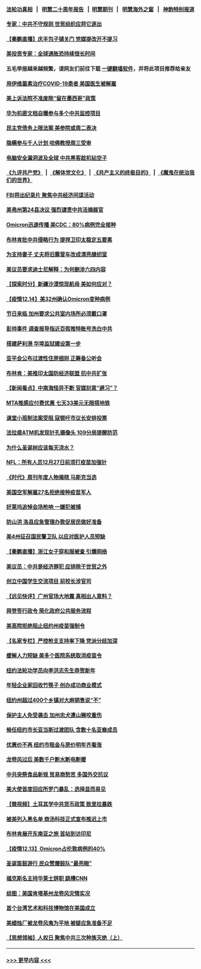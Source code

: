 #### [法轮功真相](https://github.com/gfw-breaker/truth/blob/master/README.md?t=0) &nbsp;&nbsp;|&nbsp;&nbsp; [明慧二十周年报告](https://github.com/gfw-breaker/mh-reports/blob/master/README.md?t=0) &nbsp;&nbsp;|&nbsp;&nbsp;[明慧期刊](https://github.com/gfw-breaker/mh-qikan) &nbsp;&nbsp;|&nbsp;&nbsp; [明慧海外之窗](https://github.com/gfw-breaker/mh-news/blob/master/README.md?t=0) &nbsp;&nbsp;|&nbsp;&nbsp; [神韵特别报道](https://github.com/gfw-breaker/mh-news/blob/master/shenyun.md?t=0)
#### [专家：中共不守规则 世贸组织应将它逐出](../pages/nsc412/n13436996.md?t=12151000) 
#### [【秦鹏直播】庆丰包子铺关门 党媒提改开不提习](../pages/nsc412/n13437493.md?t=12151000) 
#### [美投资专家：全球通胀恐持续很长时间](../pages/nsc412/n13437621.md?t=12151000) 
#### 五毛举报越来越频繁，请网友们前往下载 [一键翻墙软件](https://github.com/gfw-breaker/ssr-accounts)，并将此项目推荐给亲友
#### [用伊维菌素治疗COVID-19患者 美国医生被解雇](../pages/nsc412/n13437519.md?t=12151000) 
#### [美上诉法院不准废除“留在墨西哥”政策](../pages/nsc412/n13437388.md?t=12151000) 
#### [华为机密文档自曝参与多个中共监控项目](../pages/nsc412/n13437261.md?t=12151000) 
#### [民主党债务上限法案 美参院或周二表决](../pages/nsc412/n13437226.md?t=12151000) 
#### [隐瞒参与千人计划 哈佛教授周三受审](../pages/nsc412/n13437115.md?t=12151000) 
#### [电脑安全漏洞波及全球 中共黑客趁机钻空子](../pages/nsc412/n13436792.md?t=12151000) 
#### [《九评共产党》](https://github.com/begood0513/9ping.md/blob/master/README.md) &nbsp;|&nbsp; [《解体党文化》](../../../../jtdwh.md/blob/master/README.md)  &nbsp;|&nbsp; [《共产主义的终极目的》](../../../../gczydzjmd.md/blob/master/README.md) &nbsp;|&nbsp; [《魔鬼在统治我们的世界》](../../../../mgztzwmdsj.md/blob/master/README.md) 
#### [FBI将出纪录片 聚焦中共经济间谍活动](../pages/nsc412/n13437182.md?t=12151000) 
#### [美弗州第24县决议 强烈谴责中共活摘器官](../pages/nsc412/n13432923.md?t=12151000) 
#### [Omicron迅速传播 美CDC：80%病例完全接种](../pages/nsc412/n13436743.md?t=12151000) 
#### [布林肯批中共侵略行为 提捍卫印太稳定五要素](../pages/nsc412/n13436865.md?t=12151000) 
#### [为支持妻子 丈夫将旧露营车改成漂亮缝纫室](../pages/nsc412/n13435773.md?t=12151000) 
#### [美议员要求迪士尼解释：为何删涉六四内容](../pages/nsc412/n13436537.md?t=12151000) 
#### [【探索时分】新疆沙漠惊现航母 美如何应对？](../pages/nsc412/n13435311.md?t=12151000) 
#### [【疫情12.14】美32州确认Omicron变种病例](../pages/nsc412/n13436106.md?t=12151000) 
#### [节日来临 加州要求公共室内场所必须戴口罩](../pages/nsc412/n13436312.md?t=12151000) 
#### [彭帅事件 调查报导指近百假推特账号洗白中共](../pages/nsc412/n13436150.md?t=12151000) 
#### [搭建萨利港 华埠监狱建设第一步](../pages/nsc412/n13436119.md?t=12151000) 
#### [亚平会公布过渡性住房细则 正筹备公听会](../pages/nsc412/n13436126.md?t=12151000) 
#### [布林肯：美推印太国防经济联盟 抗中共扩张](../pages/nsc412/n13435966.md?t=12151000) 
#### [【新闻看点】中南海怪异不断 官媒刻意“避习”？](../pages/nsc412/n13435263.md?t=12151000) 
#### [MTA推感应付费优惠 七天33美元无限搭地铁](../pages/nsc412/n13435980.md?t=12151000) 
#### [课堂小班制法案受阻 寇顿吁市议长安排投票](../pages/nsc412/n13435996.md?t=12151000) 
#### [法拉盛ATM机发现针孔摄像头 109分局提醒防范](../pages/nsc412/n13435986.md?t=12151000) 
#### [为什么圣诞树应该每天浇水？](../pages/nsc412/n13435882.md?t=12151000) 
#### [NFL：所有人员12月27日前须打疫苗加强针](../pages/nsc412/n13435632.md?t=12151000) 
#### [《时代》周刊年度人物揭晓 马斯克当选](../pages/nsc412/n13435462.md?t=12151000) 
#### [美国空军解雇27名拒绝接种疫苗军人](../pages/nsc412/n13435579.md?t=12151000) 
#### [好莱坞追悼会场枪响 一嫌犯被捕](../pages/nsc412/n13435638.md?t=12151000) 
#### [防山洪 洛县应急管理办敦促居民做好准备](../pages/nsc412/n13435610.md?t=12151000) 
#### [美4州征召国民警卫队 以应对医护人员短缺](../pages/nsc412/n13435360.md?t=12151000) 
#### [【秦鹏直播】浙江女子穿和服被查 引爆网络](../pages/nsc412/n13435409.md?t=12151000) 
#### [美议员：中共是经济罪犯 应排除于世贸之外](../pages/nsc412/n13435358.md?t=12151000) 
#### [创立中国学生交流项目 前校长涉官司](../pages/nsc412/n13435382.md?t=12151000) 
#### [【远见快评】广州官场大地震 真相出人意料？](../pages/nsc412/n13435324.md?t=12151000) 
#### [拜登签行政令 简化政府公共服务流程](../pages/nsc412/n13435317.md?t=12151000) 
#### [美高院拒绝阻止纽约州疫苗强制令](../pages/nsc412/n13435297.md?t=12151000) 
#### [【名家专栏】严控枪支支持率下降 党派分歧加深](../pages/nsc412/n13434609.md?t=12151000) 
#### [缓解人力短缺 美多个医院系统取消疫苗令](../pages/nsc412/n13435204.md?t=12151000) 
#### [纽约法轮功学员向李洪志先生恭贺新年](../pages/nsc412/n13433854.md?t=12151000) 
#### [年轻企业家回收竹筷子 创办成功商业模式](../pages/nsc412/n13433506.md?t=12151000) 
#### [纽约州超过400个乡镇对大麻销售说“不”](../pages/nsc412/n13433698.md?t=12151000) 
#### [保护主人免受袭击 加州忠犬遭山狮咬重伤](../pages/nsc412/n13433770.md?t=12151000) 
#### [候任纽约市长亚当斯过渡团队 含数十名亚裔成员](../pages/nsc412/n13433741.md?t=12151000) 
#### [优惠价不再 纽约市租金与房价明年齐看涨](../pages/nsc412/n13433704.md?t=12151000) 
#### [龙卷风过后 美数千户断水断电断暖](../pages/nsc412/n13434937.md?t=12151000) 
#### [中共突祭食品新规 贸易商愁苦 多国外交抗议](../pages/nsc412/n13434960.md?t=12151000) 
#### [美大使首度回应所罗门暴乱：选择显而易见](../pages/nsc412/n13434433.md?t=12151000) 
#### [【微视频】土耳其学中共货币政策 致里拉暴跌](../pages/nsc412/n13434631.md?t=12151000) 
#### [被美列入黑名单 商汤科技正式宣布推迟上市](../pages/nsc412/n13434699.md?t=12151000) 
#### [布林肯展开东南亚之旅 首站到访印尼](../pages/nsc412/n13434758.md?t=12151000) 
#### [【疫情12.13】Omicron占伦敦病例的40%](../pages/nsc412/n13434249.md?t=12151000) 
#### [圣诞笛鼓游行 民众赞腰鼓队“最亮眼”](../pages/nsc412/n13433783.md?t=12151000) 
#### [福克斯名主持华莱士辞职 跳槽CNN](../pages/nsc412/n13433360.md?t=12151000) 
#### [组图：美国肯塔基州龙卷风灾情实况](../pages/nsc412/n13432604.md?t=12151000) 
#### [首个台湾艺术和科技博物馆在美国成立](../pages/nsc412/n13433484.md?t=12151000) 
#### [美蜡烛厂被龙卷风夷为平地 被疑应急准备不足](../pages/nsc412/n13432988.md?t=12151000) 
#### [【思想领袖】人权日 聚焦中共三次种族灭绝（上）](../pages/nsc412/n13431340.md?t=12151000) 

----
#### [ >>> 更早内容 <<< ](../indexes/nsc412-earlier.md)
